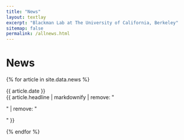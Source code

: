 ```yaml
---
title: "News"
layout: textlay
excerpt: "Blackman Lab at The University of California, Berkeley"
sitemap: false
permalink: /allnews.html
---
```


# News

{% for article in site.data.news %}
<p>{{ article.date }} <br> {{ article.headline | markdownify | remove: "<p>" | remove: "</p>" }}</p>
{% endfor %}

<p> &nbsp; </p>

